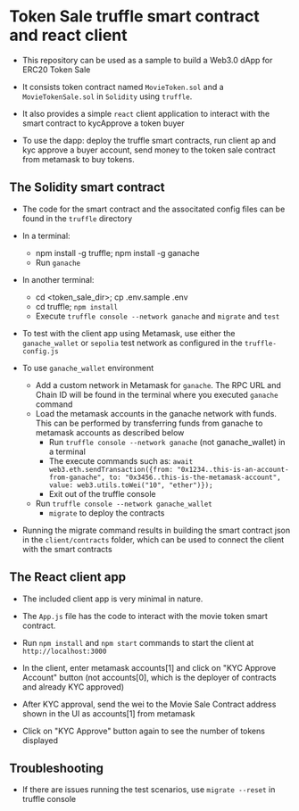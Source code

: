 # Token Sale truffle smart contract and react client

* This repository can be used as a sample to build a Web3.0 dApp for ERC20 Token Sale

* It consists token contract named `MovieToken.sol` and a `MovieTokenSale.sol` in `Solidity` using `truffle`.

* It also provides a simple `react` client application to interact with the smart contract to kycApprove a token buyer

* To use the dapp: deploy the truffle smart contracts, run client ap and kyc approve a buyer account, send money to the token sale contract from metamask to buy tokens.

## The Solidity smart contract

* The code for the smart contract and the associtated config files can be found in the `truffle` directory

* In a terminal:
  * npm install -g truffle; npm install -g ganache
  * Run `ganache`

* In another terminal:
  * cd <token_sale_dir>; cp  .env.sample  .env
  * cd truffle;  `npm install`
  * Execute `truffle console --network ganache` and `migrate` and `test`

* To test with the client app using Metamask, use either the `ganache_wallet` or `sepolia` test network as configured in the `truffle-config.js` 

* To use `ganache_wallet` environment
  * Add a custom network in Metamask for `ganache`. The RPC URL and Chain ID will be found in the terminal where you executed `ganache` command
  * Load the metamask accounts in the ganache network with funds. This can be performed by transferring funds from ganache to metamask accounts as described below
    * Run `truffle console --network ganache` (not ganache_wallet) in a terminal
    * The execute commands such as: `await web3.eth.sendTransaction({from: "0x1234..this-is-an-account-from-ganache", to: "0x3456..this-is-the-metamask-account", value: web3.utils.toWei("10", "ether")});`
    * Exit out of the truffle console
  * Run `truffle console --network ganache_wallet`
    * `migrate` to deploy the contracts

* Running the migrate command results in building the smart contract json in the `client/contracts` folder, which can be used to connect the client with the smart contracts

## The React client app

* The included client app is very minimal in nature.

* The `App.js` file has the code to interact with the movie token smart contract. 

* Run `npm install` and `npm start` commands to start the client at `http://localhost:3000`

* In the client, enter metamask accounts[1] and click on "KYC Approve Account" button (not accounts[0], which is the deployer of contracts and already KYC approved)

* After KYC approval, send the wei to the Movie Sale Contract address shown in the UI as accounts[1] from metamask

* Click on "KYC Approve" button again to see the number of tokens displayed

## Troubleshooting
  * If there are issues running the test scenarios, use `migrate --reset` in truffle console

